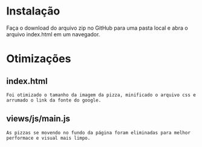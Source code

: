 # Instalação
Faça o download do arquivo zip no GitHub para uma pasta local e abra o arquivo index.html em um navegador.

# Otimizações

## index.html
	Foi otimizado o tamanho da imagem da pizza, minificado o arquivo css e arrumado o link da fonte do google.

## views/js/main.js
	As pizzas se movendo no fundo da página foram eliminadas para melhor performace e visual mais limpo.
	